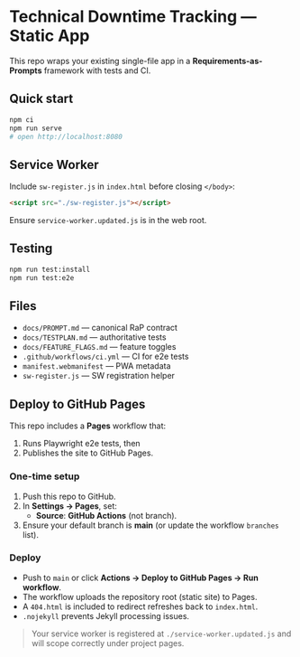 # Technical Downtime Tracking — Static App

This repo wraps your existing single-file app in a **Requirements-as-Prompts** framework with tests and CI.

## Quick start
```bash
npm ci
npm run serve
# open http://localhost:8080
```

## Service Worker
Include `sw-register.js` in `index.html` before closing `</body>`:
```html
<script src="./sw-register.js"></script>
```
Ensure `service-worker.updated.js` is in the web root.

## Testing
```bash
npm run test:install
npm run test:e2e
```

## Files
- `docs/PROMPT.md` — canonical RaP contract
- `docs/TESTPLAN.md` — authoritative tests
- `docs/FEATURE_FLAGS.md` — feature toggles
- `.github/workflows/ci.yml` — CI for e2e tests
- `manifest.webmanifest` — PWA metadata
- `sw-register.js` — SW registration helper

## Deploy to GitHub Pages

This repo includes a **Pages** workflow that:
1. Runs Playwright e2e tests, then
2. Publishes the site to GitHub Pages.

### One-time setup
1. Push this repo to GitHub.
2. In **Settings → Pages**, set:
   - **Source**: **GitHub Actions** (not branch).
3. Ensure your default branch is **main** (or update the workflow `branches` list).

### Deploy
- Push to `main` or click **Actions → Deploy to GitHub Pages → Run workflow**.
- The workflow uploads the repository root (static site) to Pages.
- A `404.html` is included to redirect refreshes back to `index.html`.
- `.nojekyll` prevents Jekyll processing issues.

> Your service worker is registered at `./service-worker.updated.js` and will scope correctly under project pages.
